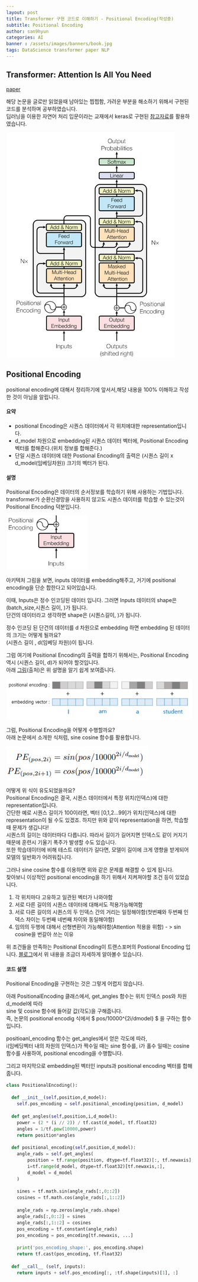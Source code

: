 ```yaml
---
layout: post
title: Transformer 구현 코드로 이해하기 - Positional Encoding(작성중)
subtitle: Positional Encoding
author: san9hyun
categories: AI
banner : /assets/images/banners/book.jpg
tags: DataScience transformer paper NLP
---
```


## Transformer: Attention Is All You Need

[paper](https://arxiv.org/abs/1706.03762)<br>

해당 논문을 글로만 읽었을때 남아있는 찝찝함, 가려운 부분을 해소하기 위해서 구현된 코드를 분석하며 공부하였습니다.<br>
딥러닝을 이용한 자연어 처리 입문이라는 교재에서 keras로 구현된 [참고자료](https://wikidocs.net/31379)를 활용하였습니다.<br>


![아키텍처](/assets/images/contents/paper/transforemr/full_architecture.PNG)

## Positional Encoding

positional encoding에 대해서 정리하기에 앞서서,해당 내용을 100% 이해하고 작성한 것이 아님을 알립니다.<br>

#### 요약
- positional Encoding은 시퀀스 데이터에서 각 위치에대한 representation입니다.
- d_model 차원으로 embedding된 시퀀스 데이터 벡터에, Positional Encoding 벡터를 합해준다.(위치 정보를 합해준다.) <br>
- 단일 시퀀스 데이터에 대한 Postional Encoding의 출력은 (시퀀스 길이 x d_model(임베딩차원)) 크기의 벡터가 된다.<br>

#### 설명
Positional Encoding은 데이터의 순서정보를 학습하기 위해 사용하는 기법입니다.<br>
transformer가 순환신경망을 사용하지 않고도 시퀀스 데이터를 학습할 수 있는것이 Positional Encoding 덕분입니다.<br>

![아키텍처](/assets/images/contents/paper/transforemr/positional_encoding_architecture.PNG)

아키텍처 그림을 보면, inputs 데이터를 embedding해주고, 거기에 positional encoding을 단순 합한다고 되어있습니다.<br>

이때, Inputs은 정수 인코딩된 데이터 입니다. 그러면 Inputs 데이터의 shape은 (batch_size,시퀀스 길이, )가 됩니다.<br>
단건의 데이터라고 생각하면 shape은 (시퀀스길이, )가 됩니다.

정수 인코딩 된 단건의 데이터를 d 차원으로 embedding 하면 embedding 된 데이터의 크기는 어떻게 될까요?<br>
(시퀀스 길이 , d(임베딩 차원))이 됩니다. <br>

그럼 여기에 Positional Encoding의 출력을 합하기 위해서는, Positional Encoding 역시 (시퀀스 길이, d)가 되어야 할것입니다.<br>
아래 [그림](https://wikidocs.net/31379)(출처)은 위 설명을 알기 쉽게 보여줍니다.

![아키텍처](/assets/images/contents/paper/transforemr/positional_encoding_ex.PNG)


그럼, Positional Encoding을 어떻게 수행할까요?<br>
아래 논문에서 소개한 식처럼, sine cosine 함수를 활용합니다.<br>

![아키텍처](/assets/images/contents/paper/transforemr/positional_encoding_f.PNG)

어떻게 위 식이 유도되었을까요?<br>
Positional Encoding은 결국, 시퀀스 데이터에서 특정 위치(인덱스)에 대한 representation입니다. <br>
간단한 예로 시퀀스 길이가 100이라면, 벡터 [0,1,2...99]가 위치(인덱스)에 대한 representation이 될 수도 있겠죠.
하지만 위와 같이 representation을 하면, 학습할 때 문제가 생깁니다! <br>
시퀀스의 길이는 데이터마다 다릅니다. 따라서 길이가 길어지면 인덱스도 같이 커지기 때문에 훈련시 기울기 폭주가 발생할 수도 있습니다.<br>
또한 학습데이터에 비해 테스트 데이터가 길다면, 모델이 길이에 크게 영향을 받게되어 모델의 일반화가 어려워집니다.<br>

그러나 sine cosine 함수를 이용하면 위와 같은 문제를 해결할 수 있게 됩니다.<br> 
찾아보니 이상적인 positional encoding을 하기 위해서 지켜져야할 조건 등이 있었습니다.<br>

1. 각 위치마다 고유하고 일관된 벡터가 나와야함
2. 서로 다른 길이의 시퀀스 데이터에 대해서도 적용가능해여함
3. 서로 다른 길이의 시퀀스의 두 인덱스 간의 거리는 일정해야함(첫번쨰와 두번째 인덱스 차이는 두번째 네번째 차이와 동일해야함)
4. 임의의 두행에 대해서 선형변환이 가능해야함(Attention 적용을 위함) - > sin cosine을 번갈아 쓰는 이유

위 조건들을 만족하는 Positional Encoding이 트랜스포머의 Postional Encoding 입니다.
[블로그](https://hongl.tistory.com/231)에서 위 내용을 조금더 자세하게 알아볼수 있습니다.

#### 코드 설명
Positional Encoding을 구현하는 것은 그렇게 어렵지 않습니다.<br>

아래 PositionalEncoding 클래스에서, get_angles 함수는 위치 인덱스 pos와 차원 d_model에 따라<br> sine 및 cosine 함수에 들어갈 값(각도)을 구해줍니다.<br>
즉, 논문의 positional encodig 식에서 $ pos/10000^{2i/dmodel} $ 을 구하는 함수입니다.

positioanl_encoding 함수는 get_angles에서 얻은 각도에 따라,<br>
i(임베딩벡터 내의 차원의 인덱스)가 짝수일 때는 sine 함수를, i가 홀수 일때는 cosine 함수를 사용하여, positional encoding을 수행합니다.<br>

그리고 마지막으로 embedding된 벡터인 inputs과 positional encoding 벡터를 합해줍니다.


```python
class PositionalEncoding():

  def __init__(self,position,d_model):                                           #position : 위치 인덱스, d_model : 임베딩 차원 
    self.pos_encoding = self.positional_encoding(position, d_model)

  def get_angles(self,position,i,d_model):
    power = (2 * (i // 2)) / tf.cast(d_model, tf.float32)                        # 2i/d_model ,  tf.cast는 tensor의 data type을 변경. i//2 해주는 이유는 짝수 차원 일때 i에 0123... 홀수 차원 일때 i에 0123.. 각각 대입 하기 때문
    angles = 1/tf.pow(10000,power)                                               # tf.pow는 거듭제곱 함수
    return position*angles

  def positional_encoding(self,position,d_model):
    angle_rads = self.get_angles(
        position = tf.range(position, dtype=tf.float32)[:, tf.newaxis],          # shape : (postion,1) 
        i=tf.range(d_model, dtype=tf.float32)[tf.newaxis,:],                     # shape: (1,d_model)
        d_model = d_model
    )

    sines = tf.math.sin(angle_rads[:,0::2])                                                                 
    cosines = tf.math.cos(angle_rads[:,1::2])                                   
    
    angle_rads = np.zeros(angle_rads.shape)
    angle_rads[:,0::2] = sines                                                   # 짝수일때 sines 함수 사용
    angle_rads[:,1::2] = cosines                                                 # 홀수일때 cosines 함수 사용
    pos_encoding = tf.constant(angle_rads)                              
    pos_encoding = pos_encoding[tf.newaxis, ...]                                 

    print('pos_encoding_shape:', pos_encoding.shape)
    return tf.cast(pos_encoding, tf.float32)

  def __call__ (self, inputs):
    return inputs + self.pos_encoding[:, :tf.shape(inputs)[1], :]                 #input 시퀀스 길이에 맞게 pos_encoding값을 더해줌,  시퀀스 길이 tf.shape(inputs)[1]

```


